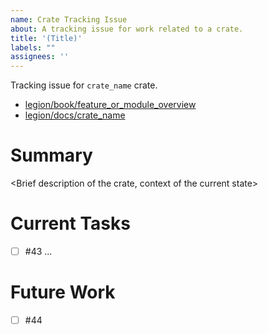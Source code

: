 ```yaml
---
name: Crate Tracking Issue
about: A tracking issue for work related to a crate.
title: '(Title)'
labels: ""
assignees: ''
---
```


<!--
Fill in relevant sections, remove the rest.
-->

Tracking issue for `crate_name` crate.

* [legion/book/feature_or_module_overview](https://legion-labs.github.io/legion/book/data-pipeline/project-resources.html)
* [legion/docs/crate_name](https://legion-labs.github.io/legion/legion_resources/index.html)

# Summary

<Brief description of the crate, context of the current state>

# Current Tasks
- [ ] #43
...

# Future Work
- [ ] #44